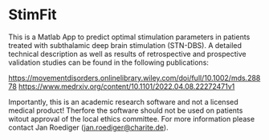 # StimFit

This is a Matlab App to predict optimal stimulation parameters in patients treated with subthalamic deep brain stimulation (STN-DBS). A detailed technical description as well as results of retrospective and prospective validation studies can be found in the following publications:

https://movementdisorders.onlinelibrary.wiley.com/doi/full/10.1002/mds.28878
https://www.medrxiv.org/content/10.1101/2022.04.08.22272471v1

Importantly, this is an academic research software and not a licensed medical product! Therfore the software should not be used on patients witout approval of the local ethics committee. For more information please contact Jan Roediger (jan.roediger@charite.de).
